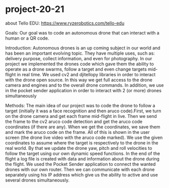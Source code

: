 # project-20-21

about Tello EDU: https://www.ryzerobotics.com/tello-edu

Goals: 
Our goal was to code an autonomous drone that can interact with a human or a QR code.

Introduction:
Autonomous drones is an up coming subject in our world and has been an important evolving topic. They have multiple uses, such as: delivery purpose, collect information, and even for photography.
In our project we implemented the drones code which gave them the ability to operate as a drone swarms, follow a target and even change targets mid-flight in real time.
We used cv2 and djitellopy libraries in order to interact with the drone open source. In this way we get full access to the drone camera and engines and to the overall drone commands. In addition, we use in the pocket sender application in order to interact with 2 (or more) drones simultaneously
 
Methods:
The main idea of our project was to code the drone to follow a target  (initially it was a face recognition and then aruco code).First, we turn on the drone camera and get each frame mid-flight in live. Then we send the frame to the cv2 aruco code detection and get the aruco code coordinates (if there are any).  When we get the coordinates, we save them and mark the aruco code on the frame. All of this is shown in the user screen (the drone live video with the aruco code marked).
We use the given coordinates to assume where the target is respectively to the drone in the real world. By that we update the drone yaw, pitch and roll velocities to follow the target using our own dynamic speed functions. In the end of the flight a log file is created with data and information about the drone during the flight.
We used the Pocket Sender application to connect the wanted drones with our own router. Then we can communicate with each drone separately using his IP address which give us the ability to active and use several drones simultaneously.
 
